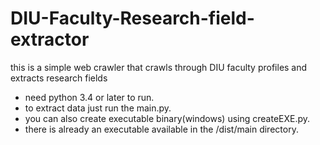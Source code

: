 # DIU-Faculty-Research-field-extractor
this is a simple web crawler that crawls through DIU faculty profiles and extracts research fields


* need python 3.4 or later to run.
* to extract data just run the main.py.
* you can also create executable binary(windows) using createEXE.py.
* there is already an executable available in the /dist/main directory.
